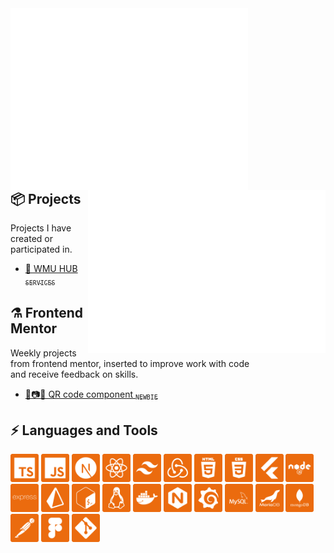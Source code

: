 <img align="left" width="380" alt="base" src="/render/base.svg">
<img align="right" width="380" alt="isometric_commit_calendar" src="/render/isometric_commit_calendar.svg">

<br/><br/><br/><br/><br/><br/><br/><br/><br/><br/><br/><br/><br/>

## 📦 Projects
Projects I have created or participated in.
  * [🧰 WMU HUB <sub>`SERVICES`</sub>](https://wmu-hub.pl)

## ⚗️ Frontend Mentor
Weekly projects from frontend mentor, inserted to improve work with code<br />
and receive feedback on skills.
  * [📱📷🏁 QR code component <sub>`NEWBIE`</sub>](https://github.com/VeloOFFICIAL/frontend-mentor-qr-code-component)

## ⚡ Languages and Tools
<p align="left">
  <img width="45" height="45" alt="typescript" src="/icons/icon_typescript.png" />
  <img width="45" height="45" alt="javascript" src="/icons/js_icon.png" />

  <img width="45" height="45" alt="nextjs" src="/icons/icon_nextjs.png" />
  <img width="45" height="45" alt="react" src="/icons/icon_react.png" />
  <img width="45" height="45" alt="tailwind" src="/icons/icon_tailwind.png" />
  <img width="45" height="45" alt="redux" src="/icons/icon_redux.png" />
  <img width="45" height="45" alt="html" src="/icons/icon_html.png" />
  <img width="45" height="45" alt="css" src="/icons/icon_css.png" />

  <img width="45" height="45" alt="flutter" src="/icons/icon_flutter.png" />

  <img width="45" height="45" alt="node" src="/icons/icon_node.png" />
  <img width="45" height="45" alt="express" src="/icons/icon_express.png" />
  <img width="45" height="45" alt="prisma" src="/icons/icon_prisma.png" />
  
  <img width="45" height="45" alt="bash" src="/icons/icon_bash.png" />
  <img width="45" height="45" alt="linux" src="/icons/icon_linux.png" />
  
  <img width="45" height="45" alt="docker" src="/icons/icon_docker.png" />
  
  <img width="45" height="45" alt="nginx" src="/icons/icon_nginx.png" />
  <img width="45" height="45" alt="grafana" src="/icons/icon_grafana.png" />
  
  <img width="45" height="45" alt="mysql" src="/icons/icon_mysql.png" />
  <img width="45" height="45" alt="mariadb" src="/icons/icon_mariadb.png" />
  <img width="45" height="45" alt="mongodb" src="/icons/icon_mongodb.png" />

  <img width="45" height="45" alt="postman" src="/icons/icon_postman.png" />
  <img width="45" height="45" alt="figma" src="/icons/icon_figma.png" />
  <img width="45" height="45" alt="git" src="/icons/icon_git.png" />
</p>
